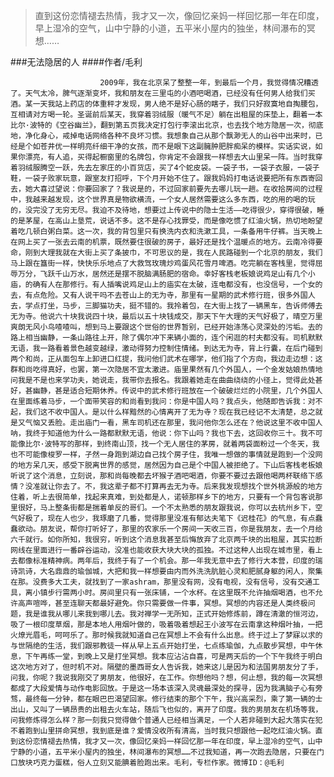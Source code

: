 > 直到这份恋情褪去热情，我才又一次，像回忆亲妈一样回忆那一年在印度，早上湿冷的空气，山中宁静的小道，五平米小屋内的独坐，林间瀑布的冥想……

###无法隐居的人
####作者/毛利

						2009年，我在北京呆了整整一年，到最后一个月，我觉得情况糟透了。天气太冷，脾气逐渐变坏，我和朋友在三里屯的小酒吧喝酒，已经没有任何男人给我们买酒。某一天我站上药店的体重秤才发现，男人绝不是好心肠的瞎子，我们只好寂寞地自掏腰包，互相请对方喝一轮。圣诞前后某天，我穿着羽绒服（暖气不足）躺在出租屋的床垫上，翻着一本比尔·波特的《空谷幽兰》，翻到第五页我决定打包行李滚出北京，也去找个地方隐居一次，彻底地，净化身心，戒掉电话网络各种不良坏习惯。我想象自己从那个飘渺无人的山谷中出来时，已经是个如苍井优一样明亮纤细干净的女孩，而不是眼下这副臃肿肥胖痴呆的模样。实话实说，如果你漂亮，有人追，买得起橱窗里的名牌包，你肯定不会跟我一样想去大山里呆一阵。当时我穿着羽绒服腾空一跃，先去左家庄的小百货店，买了4个蛇皮袋。一袋子书，一袋子衣服，一袋子鞋，一袋子败家玩意，跟室友打招呼，下个月开始不住了。跟我妈妈打电话说要把所有东西寄回去，她大喜过望说：你要回家了？我说是的，不过回家前要先去哪儿玩一趟。在收拾房间的过程中，我越来越发现，这个世界真是物欲横流，一个女人居然需要这么多东西，吃的用的喝的玩的，没完没了无穷无尽。我迫不及待地，想要过上传说中的隐士生活——吃得很少，穿得很破，睡的是茅屋，在高山上垦荒，说话不多。这不是存心找罪受，而是像吃惯了红油火锅，热切地盼望着吃几顿白粥白菜。这一次，我的背包里只有换洗内衣和洗漱工具，一条备用牛仔裤。当天晚上在网上买了一张去云南的机票，既然要住很破的房子，最好还是找个温暖点的地方。云南冷得要命，刚到大理我就在大街上买了条披巾，不可思议的是，我在人民路碰到一个北京的朋友，我们马上跟在簋街一样，快快乐乐地点了大救驾玫瑰炒鸡蛋风花雪月啤酒。吃完躺在客栈里，觉得屈辱万分，飞跃千山万水，居然还是摆不脱脑满肠肥的宿命。幸好客栈老板娘说鸡足山有几个小庙，的确有人在那修行。有人插嘴说鸡足山上的庙实在太破，连电都没有，也没信号，一个女的去，有点危险。又有人说干吗不去苍山上的无为寺，那里有一星期的武术修行班，很多外国人去，学点打坐，马步，三脚猫功夫，挺不错的。我拎着包，在大街上找了一辆黑车，告诉师傅去无为寺。他说六十块我说四十块，最后以五十块钱成交，那天下午大理的天气好极了，晴空万里爽朗无风小鸟喳喳叫，想到马上要跟这个世俗的世界暂别，已经开始涤荡心灵深处的污垢。去的路上相当幽静，一条山路往上开，除了偶尔冲下来辆小面的，连个闲逛的村夫都没有。司机默默无语，我一路看着景色越变越绿，激动得努力控制住情绪。到达无为寺，背上行囊，在后门碰到两个和尚，正从面包车上卸进口红提，我问他们武术在哪学，他们指了个方向，我边走边想：这群和尚吃得真好，也罢，第一次隐居不宜太激进。庙里果然有几个外国人，一个金发姑娘热情地问我是不是也来学功夫，她说走，我带你去报名。我跟着她走在曲曲绕绕的小径上，觉得此处甚好，甚幽静，甚是适合短期休养。传说中的武术修行班放在一个破破烂烂的小院里，几个外国人在里面练着马步，一个面带笑容的和尚看到我问：你是中国人吗？我点头，他随即告诉我：对不起，我们这不收中国人。是以什么样黯然的心情离开了无为寺？现在我已经记不太清楚，总之就是又气恼又丢脸。走出庙门一看，黑车司机还在那里，我问他你怎么还在？他说这里不收中国人呐，我终于知道他为什么一路都默默无语，他说：你下山吗？我也下去，这回收你三十。我不可能像比尔·波特写的那样，到终南山顶，找一个无人居住的茅房，就着两袋面粉过一个冬天，我也不可能像梭罗一样，孑然一身跑到湖边自己找个房子住，我唯一想做的事情就是跑到一个没网的地方呆几天，感受下脱离世界的感觉，居然因为自己是个中国人被拒绝了。下山后客栈老板娘听说了这个消息，立刻说，那和尚每晚都去坏猴子酒吧喝酒，你要不要过去跟他喝两杯联络下感情？没准就让你去了。不，我这辈子都不打算再去无为寺。后来我发现想找个世外桃源般的地方住着，听上去很简单，找起来真难，到处都是人，诺顿那样乡下的地方，只要有一个背包客说那里很好，马上整条街都是揣着单反的哥们。一个不太熟悉的朋友跟我说，你可以去杭州乡下，空气好极了，现在人也少，我琢磨了几番，觉得那里没准有郁达夫笔下《迟桂花》的气息，有点蠢蠢欲动。朋友说，帮你打听好了，那里的农家乐一个房间一天收三百，你是我朋友，去一个月给六千就行。如你所知，我很穷，听到这个消息我甚至后悔放弃了北京两千块的出租屋，其实拉断网线在里面进行一番辟谷运动，没准也能收获大块大块的孤独。不过这种人出现在城市里，看上去都像标准精神病。两年后，我终于有了一个机会。那一年我无意中去了修行大本营，印度的瑞诗凯诗，大名鼎鼎的瑜伽城，大把和我一样想要由内而外洗洗肮脏心灵和肥腻身躯的闲人，聚集在那。没费多大工夫，就找到了一家ashram，那里没有网，没有电视，没有信号，没有交通工具，离小镇步行需两小时。房间里只有一张床铺，一个水杯。在这里既不允许抽烟喝酒，也不允许高声喧哗，甚至连聊天都最好避免。你只需要做一件事，冥想。冥想的内容还是人类终极问题，我是谁我从哪儿来我到哪儿去。我对禅学一无所知，正式开始修炼前，蹲在清澈的恒河边，吸了一根印度草烟，那是本地人用烟叶做的，吸着吸着想起王小波写在云南拿这种烟叶抽，一把火燎光眉毛，呵呵乐了。那时候我就知道自己在冥想上不会有什么出息。终于过上了梦寐以求的与世隔绝的生活，我们跟邪教徒一样从早上五点开始打坐，七点练瑜伽，九点散步冥想，中午休息，下午再练一堂，到晚上又是打坐冥想。我本应沾沾自喜，可是两天后的一个下午我终于明白这次地方对了，但时机不对。隔壁的墨西哥女人告诉我，她来这儿是因为和法国男朋友分了手，问我，你呢？我说我刚交了男朋友，他很好，在工作。你想他吗？想，何止想，我的每一次冥想都成了大段爱情与动作电影回放。于是这一场本该深入灵魂最深处的探寻，因为我满脑子心有旁骛，最终每一分钟，都在眼巴巴渴望回家。修行结束的那个下午，我兴高采烈，乘了第一辆的士出山，又叫了一辆昂贵的出租去火车站，随后飞也似的，离开了印度。我的男朋友在机场等我，问我修炼得怎么样？那一刻我只觉得做个普通人已经相当满足，一个人若非碰到大起大落实在犯不着跑到山里拼命冥想，我到底是谁？爱情没收所有清高，当时我只想跟他一起吃红油火锅。直到这份恋情褪去热情，我才又一次，像回忆亲妈一样回忆那一年在印度，早上湿冷的空气，山中宁静的小道，五平米小屋内的独坐，林间瀑布的冥想……不过我知道，再一次跑去隐居，只要在门口放块巧克力蛋糕，俗人立刻又能腆着脸跑出来。毛利，专栏作家。微博ID：@毛利 